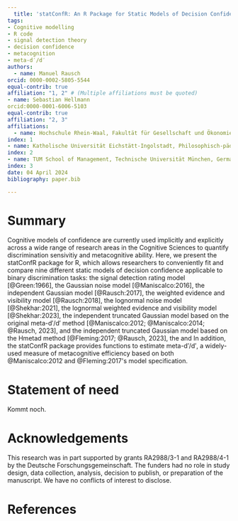 ```yaml
---
  title: 'statConfR: An R Package for Static Models of Decision Confidence and Metacognition'
tags:
- Cognitive modelling 
- R code
- signal detection theory
- decision confidence
- metacognition
- meta-d′/d′
authors:
  - name: Manuel Rausch
orcid: 0000-0002-5805-5544
equal-contrib: true
affiliation: "1, 2" # (Multiple affiliations must be quoted)
- name: Sebastian Hellmann
orcid:0000-0001-6006-5103
equal-contrib: true 
affiliation: "2, 3"
affiliations:
  - name: Hochschule Rhein-Waal, Fakultät für Gesellschaft und Ökonomie, Germany
index: 1
- name: Katholische Universität Eichstätt-Ingolstadt, Philosophisch-pädagogische Fakultät, Germany
index: 2
- name: TUM School of Management, Technische Universität München, Germany
index: 3
date: 04 April 2024
bibliography: paper.bib

---
```

  
# Summary
  
Cognitive models of confidence are currently used implicitly and explicitly across a wide range of research areas in the Cognitive Sciences to quantify discrimination sensivitiy and metacognitive ability. Here, we present the statConfR package for R, which allows researchers to conveniently fit and compare nine different static models of decision confidence applicable to binary discrimination tasks: the signal detection rating model [@Green:1966], the Gaussian noise model [@Maniscalco:2016], the independent Gaussian model [@Rausch:2017], the weighted evidence and visibility model [@Rausch:2018], the lognormal noise model [@Shekhar:2021], the lognormal weighted evidence and visibility model [@Shekhar:2023], the independent truncated Gaussian model based on the original meta-d′/d′ method [@Maniscalco:2012; @Maniscalco:2014; @Rausch, 2023], and the independent truncated Gaussian model based on the Hmetad method  [@Fleming:2017; @Rausch, 2023], the and In addition, the statConfR package provides functions to estimate meta-d′/d′, a widely-used measure of metacognitive efficiency based on both @Maniscalco:2012 and @Fleming:2017's model specification. 

# Statement of need

Kommt noch. 

# Acknowledgements
    
This research was in part supported by grants RA2988/3-1 and RA2988/4-1 by the Deutsche Forschungsgemeinschaft. The funders had no role in study design, data collection, analysis, decision to publish, or preparation of the manuscript. We have no conflicts of interest to disclose.

# References
